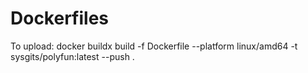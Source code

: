 # Dockerfiles

To upload:
docker buildx build  -f Dockerfile --platform linux/amd64 -t sysgits/polyfun:latest --push .
